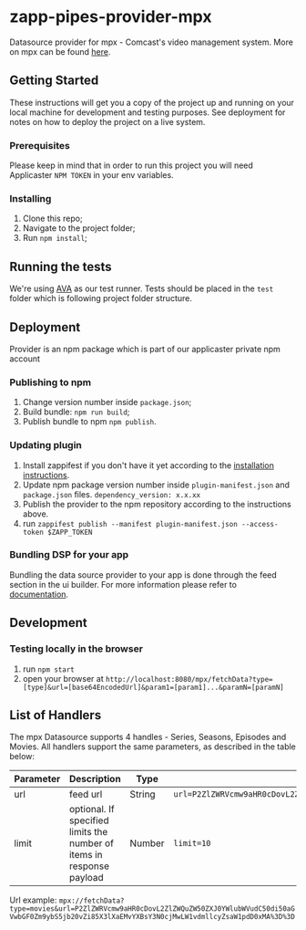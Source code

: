 # zapp-pipes-provider-mpx

Datasource provider for mpx - Comcast's video management system. More on mpx can be found [here](https://www.comcasttechnologysolutions.com/our-portfolio/video-platform/mpx).

## Getting Started

These instructions will get you a copy of the project up and running on your local machine for development and testing purposes. See deployment for notes on how to deploy the project on a live system.

### Prerequisites

Please keep in mind that in order to run this project you will need Applicaster `NPM TOKEN` in your env variables.

### Installing

1.  Clone this repo;
2.  Navigate to the project folder;
3.  Run `npm install`;

## Running the tests

We're using [AVA](https://github.com/avajs/ava) as our test runner.
Tests should be placed in the `test` folder which is following project folder structure.

## Deployment

Provider is an npm package which is part of our applicaster private npm account

### Publishing to npm

1.  Change version number inside `package.json`;
2.  Build bundle: `npm run build`;
3.  Publish bundle to npm `npm publish`.

### Updating plugin

1.  Install zappifest if you don't have it yet according to the [installation instructions](https://github.com/applicaster/zappifest).
2.  Update npm package version number inside `plugin-manifest.json` and `package.json` files. `dependency_version: x.x.xx`
3.  Publish the provider to the npm repository according to the instructions above. 
3.  run `zappifest publish --manifest plugin-manifest.json --access-token $ZAPP_TOKEN`

### Bundling DSP for your app

Bundling the data source provider to your app is done through the feed section in the ui builder. For more information please refer to [documentation](http://developer-zapp.applicaster.com/Zapp-Pipes/7.-Connect-to-Zapp.html).

## Development

### Testing locally in the browser

1.  run `npm start`
2.  open your browser at `http://localhost:8080/mpx/fetchData?type=[type]&url=[base64EncodedUrl]&param1=[param1]...&paramN=[paramN]`

## List of Handlers

The mpx Datasource supports 4 handles - Series, Seasons, Episodes and Movies. All handlers support the same parameters, as described in the table below:


| Parameter | Description                                                           | Type   | Example                           |
| --------- | ----------------------------------------------------------------------| ------ | --------------------------------- |
| url       | feed url                                                              | String | `url=P2ZlZWRVcmw9aHR0cDovL2ZlZWQuZW50ZXJ0YWlubWVudC50di50aGVwbGF0Zm9ybS5jb20vZi85X3lXaEMvYXBsY3N0cjMwLW1vdmllcw%3D%3D`                     |
| limit     | optional. If specified limits the number of items in response payload | Number | `limit=10`                        |

Url example: `mpx://fetchData?type=movies&url=P2ZlZWRVcmw9aHR0cDovL2ZlZWQuZW50ZXJ0YWlubWVudC50di50aGVwbGF0Zm9ybS5jb20vZi85X3lXaEMvYXBsY3N0cjMwLW1vdmllcyZsaW1pdD0xMA%3D%3D`
